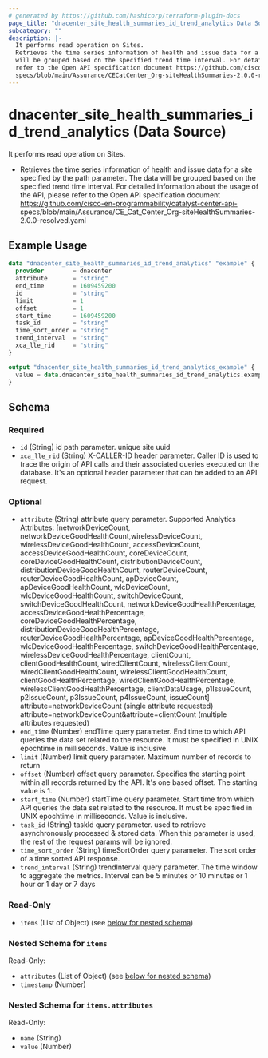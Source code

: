 ```yaml
---
# generated by https://github.com/hashicorp/terraform-plugin-docs
page_title: "dnacenter_site_health_summaries_id_trend_analytics Data Source - terraform-provider-dnacenter"
subcategory: ""
description: |-
  It performs read operation on Sites.
  Retrieves the time series information of health and issue data for a site specified by the path parameter. The data
  will be grouped based on the specified trend time interval. For detailed information about the usage of the API, please
  refer to the Open API specification document https://github.com/cisco-en-programmability/catalyst-center-api-
  specs/blob/main/Assurance/CECatCenter_Org-siteHealthSummaries-2.0.0-resolved.yaml
---
```


# dnacenter_site_health_summaries_id_trend_analytics (Data Source)

It performs read operation on Sites.

- Retrieves the time series information of health and issue data for a site specified by the path parameter. The data
will be grouped based on the specified trend time interval. For detailed information about the usage of the API, please
refer to the Open API specification document https://github.com/cisco-en-programmability/catalyst-center-api-
specs/blob/main/Assurance/CE_Cat_Center_Org-siteHealthSummaries-2.0.0-resolved.yaml

## Example Usage

```terraform
data "dnacenter_site_health_summaries_id_trend_analytics" "example" {
  provider        = dnacenter
  attribute       = "string"
  end_time        = 1609459200
  id              = "string"
  limit           = 1
  offset          = 1
  start_time      = 1609459200
  task_id         = "string"
  time_sort_order = "string"
  trend_interval  = "string"
  xca_lle_rid     = "string"
}

output "dnacenter_site_health_summaries_id_trend_analytics_example" {
  value = data.dnacenter_site_health_summaries_id_trend_analytics.example.items
}
```

<!-- schema generated by tfplugindocs -->
## Schema

### Required

- `id` (String) id path parameter. unique site uuid
- `xca_lle_rid` (String) X-CALLER-ID header parameter. Caller ID is used to trace the origin of API calls and their associated queries executed on the database. It's an optional header parameter that can be added to an API request.

### Optional

- `attribute` (String) attribute query parameter. Supported Analytics Attributes:
[networkDeviceCount, networkDeviceGoodHealthCount,wirelessDeviceCount, wirelessDeviceGoodHealthCount, accessDeviceCount, accessDeviceGoodHealthCount, coreDeviceCount, coreDeviceGoodHealthCount, distributionDeviceCount, distributionDeviceGoodHealthCount, routerDeviceCount, routerDeviceGoodHealthCount, apDeviceCount, apDeviceGoodHealthCount, wlcDeviceCount, wlcDeviceGoodHealthCount, switchDeviceCount, switchDeviceGoodHealthCount, networkDeviceGoodHealthPercentage, accessDeviceGoodHealthPercentage, coreDeviceGoodHealthPercentage, distributionDeviceGoodHealthPercentage, routerDeviceGoodHealthPercentage, apDeviceGoodHealthPercentage, wlcDeviceGoodHealthPercentage, switchDeviceGoodHealthPercentage, wirelessDeviceGoodHealthPercentage, clientCount, clientGoodHealthCount, wiredClientCount, wirelessClientCount, wiredClientGoodHealthCount, wirelessClientGoodHealthCount, clientGoodHealthPercentage, wiredClientGoodHealthPercentage, wirelessClientGoodHealthPercentage, clientDataUsage, p1IssueCount, p2IssueCount, p3IssueCount, p4IssueCount, issueCount]
attribute=networkDeviceCount (single attribute requested)
attribute=networkDeviceCount&attribute=clientCount (multiple attributes requested)
- `end_time` (Number) endTime query parameter. End time to which API queries the data set related to the resource. It must be specified in UNIX epochtime in milliseconds. Value is inclusive.
- `limit` (Number) limit query parameter. Maximum number of records to return
- `offset` (Number) offset query parameter. Specifies the starting point within all records returned by the API. It's one based offset. The starting value is 1.
- `start_time` (Number) startTime query parameter. Start time from which API queries the data set related to the resource. It must be specified in UNIX epochtime in milliseconds. Value is inclusive.
- `task_id` (String) taskId query parameter. used to retrieve asynchronously processed & stored data. When this parameter is used, the rest of the request params will be ignored.
- `time_sort_order` (String) timeSortOrder query parameter. The sort order of a time sorted API response.
- `trend_interval` (String) trendInterval query parameter. The time window to aggregate the metrics. Interval can be 5 minutes or 10 minutes or 1 hour or 1 day or 7 days

### Read-Only

- `items` (List of Object) (see [below for nested schema](#nestedatt--items))

<a id="nestedatt--items"></a>
### Nested Schema for `items`

Read-Only:

- `attributes` (List of Object) (see [below for nested schema](#nestedobjatt--items--attributes))
- `timestamp` (Number)

<a id="nestedobjatt--items--attributes"></a>
### Nested Schema for `items.attributes`

Read-Only:

- `name` (String)
- `value` (Number)

